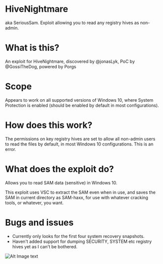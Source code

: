 # HiveNightmare
aka SeriousSam.  Exploit allowing you to read any registry hives as non-admin.

# What is this?
An exploit for HiveNightmare, discovered by @jonasLyk, PoC by @GossiTheDog, powered by Porgs

# Scope
Appears to work on all supported versions of Windows 10, where System Protection is enabled (should be enabled by default in most configurations).

# How does this work?
The permissions on key registry hives are set to allow all non-admin users to read the files by default, in most Windows 10 configurations.  This is an error.

# What does the exploit do?
Allows you to read SAM data (sensitive) in Windows 10.  

This exploit uses VSC to extract the SAM even when in use, and saves the SAM in current directory as SAM-haxx, for use with whatever cracking tools, or whatever, you want.

# Bugs and issues
- Currently only looks for the first four system recovery snapshots.
- Haven't added support for dumping SECURITY, SYSTEM etc registry hives yet as I can't be bothered. 

![Alt Image text](Capture.PNG?raw=true "PoC on Windows 10 21H1 as non-admin")

